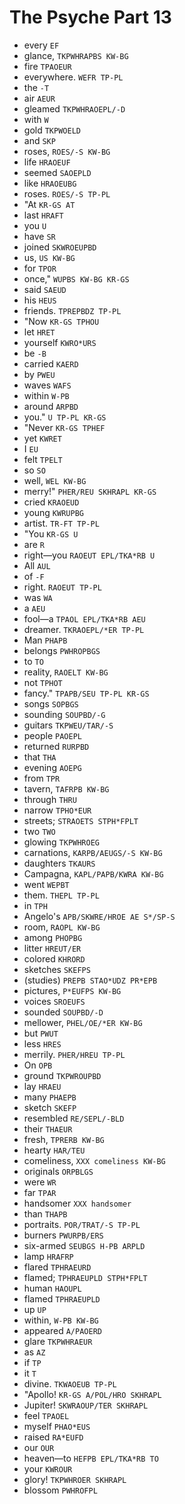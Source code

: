 # The Psyche Part 13

* every `EF`
* glance, `TKPWHRAPBS KW-BG`
* fire `TPAOEUR`
* everywhere. `WEFR TP-PL`
* the `-T`
* air `AEUR`
* gleamed `TKPWHRAOEPL/-D`
* with `W`
* gold `TKPWOELD`
* and `SKP`
* roses, `ROES/-S KW-BG`
* life `HRAOEUF`
* seemed `SAOEPLD`
* like `HRAOEUBG`
* roses. `ROES/-S TP-PL`
* "At `KR-GS AT`
* last `HRAFT`
* you `U`
* have `SR`
* joined `SKWROEUPBD`
* us, `US KW-BG`
* for `TPOR`
* once," `WUPBS KW-BG KR-GS`
* said `SAEUD`
* his `HEUS`
* friends. `TPREPBDZ TP-PL`
* "Now `KR-GS TPHOU`
* let `HRET`
* yourself `KWRO*URS`
* be `-B`
* carried `KAERD`
* by `PWEU`
* waves `WAFS`
* within `W-PB`
* around `ARPBD`
* you." `U TP-PL KR-GS`
* "Never `KR-GS TPHEF`
* yet `KWRET`
* I `EU`
* felt `TPELT`
* so `SO`
* well, `WEL KW-BG`
* merry!" `PHER/REU SKHRAPL KR-GS`
* cried `KRAOEUD`
* young `KWRUPBG`
* artist. `TR-FT TP-PL`
* "You `KR-GS U`
* are `R`
* right—you `RAOEUT EPL/TKA*RB U`
* All `AUL`
* of `-F`
* right. `RAOEUT TP-PL`
* was `WA`
* a `AEU`
* fool—a `TPAOL EPL/TKA*RB AEU`
* dreamer. `TKRAOEPL/*ER TP-PL`
* Man `PHAPB`
* belongs `PWHROPBGS`
* to `TO`
* reality, `RAOELT KW-BG`
* not `TPHOT`
* fancy." `TPAPB/SEU TP-PL KR-GS`
* songs `SOPBGS`
* sounding `SOUPBD/-G`
* guitars `TKPWEU/TAR/-S`
* people `PAOEPL`
* returned `RURPBD`
* that `THA`
* evening `AOEPG`
* from `TPR`
* tavern, `TAFRPB KW-BG`
* through `THRU`
* narrow `TPHO*EUR`
* streets; `STRAOETS STPH*FPLT`
* two `TWO`
* glowing `TKPWHROEG`
* carnations, `KARPB/AEUGS/-S KW-BG`
* daughters `TKAURS`
* Campagna, `KAPL/PAPB/KWRA KW-BG`
* went `WEPBT`
* them. `THEPL TP-PL`
* in `TPH`
* Angelo's `APB/SKWRE/HROE AE S*/SP-S`
* room, `RAOPL KW-BG`
* among `PHOPBG`
* litter `HREUT/ER`
* colored `KHRORD`
* sketches `SKEFPS`
* (studies) `PREPB STAO*UDZ PR*EPB`
* pictures, `P*EUFPS KW-BG`
* voices `SROEUFS`
* sounded `SOUPBD/-D`
* mellower, `PHEL/OE/*ER KW-BG`
* but `PWUT`
* less `HRES`
* merrily. `PHER/HREU TP-PL`
* On `OPB`
* ground `TKPWROUPBD`
* lay `HRAEU`
* many `PHAEPB`
* sketch `SKEFP`
* resembled `RE/SEPL/-BLD`
* their `THAEUR`
* fresh, `TPRERB KW-BG`
* hearty `HAR/TEU`
* comeliness, `XXX comeliness KW-BG`
* originals `ORPBLGS`
* were `WR`
* far `TPAR`
* handsomer `XXX handsomer`
* than `THAPB`
* portraits. `POR/TRAT/-S TP-PL`
* burners `PWURPB/ERS`
* six-armed `SEUBGS H-PB ARPLD`
* lamp `HRAFRP`
* flared `TPHRAEURD`
* flamed; `TPHRAEUPLD STPH*FPLT`
* human `HAOUPL`
* flamed `TPHRAEUPLD`
* up `UP`
* within, `W-PB KW-BG`
* appeared `A/PAOERD`
* glare `TKPWHRAEUR`
* as `AZ`
* if `TP`
* it `T`
* divine. `TKWAOEUB TP-PL`
* "Apollo! `KR-GS A/POL/HRO SKHRAPL`
* Jupiter! `SKWRAOUP/TER SKHRAPL`
* feel `TPAOEL`
* myself `PHAO*EUS`
* raised `RA*EUFD`
* our `OUR`
* heaven—to `HEFPB EPL/TKA*RB TO`
* your `KWROUR`
* glory! `TKPWHROER SKHRAPL`
* blossom `PWHROFPL`

